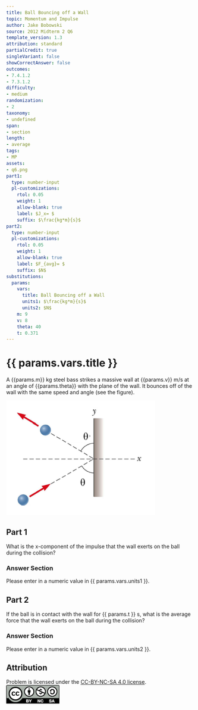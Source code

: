 ```yaml
---
title: Ball Bouncing off a Wall
topic: Momentum and Impulse
author: Jake Bobowski
source: 2012 Midterm 2 Q6
template_version: 1.3
attribution: standard
partialCredit: true
singleVariant: false
showCorrectAnswer: false
outcomes:
- 7.4.1.2
- 7.3.1.2
difficulty:
- medium
randomization:
- 2
taxonomy:
- undefined
span:
- section
length:
- average
tags:
- MP
assets:
- q6.png
part1:
  type: number-input
  pl-customizations:
    rtol: 0.05
    weight: 1
    allow-blank: true
    label: $J_x= $
    suffix: $\frac{kg*m}{s}$
part2:
  type: number-input
  pl-customizations:
    rtol: 0.05
    weight: 1
    allow-blank: true
    label: $F_{avg}= $
    suffix: $N$
substitutions:
  params:
    vars:
      title: Ball Bouncing off a Wall
      units1: $\frac{kg*m}{s}$
      units2: $N$
    m: 9
    v: 8
    theta: 40
    t: 0.371
---
```

# {{ params.vars.title }}
A {{params.m}} kg steel bass strikes a massive wall at {{params.v}} m/s at an angle of {{params.theta}} with the plane of the wall. It bounces off of the wall with the same speed and angle (see the figure).

<img src="q6.png" width=400 alt="Ball bouncing on then off a wall at angle theta">

## Part 1

What is the x-component of the impulse that the wall exerts on the ball during the collision?

### Answer Section

Please enter in a numeric value in {{ params.vars.units1 }}.

## Part 2

If the ball is in contact with the wall for {{ params.t }} s, what is the average force that the wall exerts on the ball during the collision?

### Answer Section

Please enter in a numeric value in {{ params.vars.units2 }}.

## Attribution

Problem is licensed under the [CC-BY-NC-SA 4.0 license](https://creativecommons.org/licenses/by-nc-sa/4.0/).<br> ![The Creative Commons 4.0 license requiring attribution-BY, non-commercial-NC, and share-alike-SA license.](https://raw.githubusercontent.com/firasm/bits/master/by-nc-sa.png)